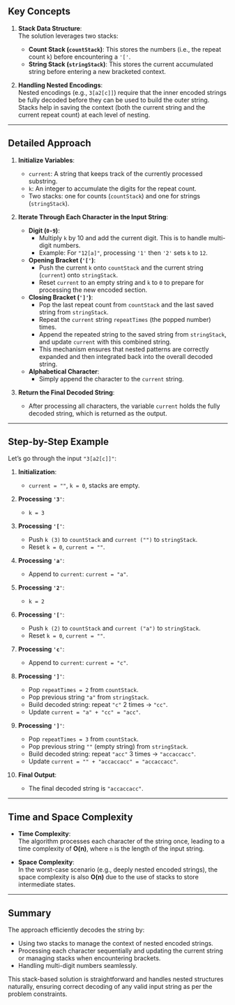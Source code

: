 ## Key Concepts

1. **Stack Data Structure**:  
   The solution leverages two stacks:

   - **Count Stack (`countStack`)**: This stores the numbers (i.e., the repeat count `k`) before encountering a `'['`.
   - **String Stack (`stringStack`)**: This stores the current accumulated string before entering a new bracketed context.

2. **Handling Nested Encodings**:  
   Nested encodings (e.g., `3[a2[c]]`) require that the inner encoded strings be fully decoded before they can be used to build the outer string. Stacks help in saving the context (both the current string and the current repeat count) at each level of nesting.

---

## Detailed Approach

1. **Initialize Variables**:

   - `current`: A string that keeps track of the currently processed substring.
   - `k`: An integer to accumulate the digits for the repeat count.
   - Two stacks: one for counts (`countStack`) and one for strings (`stringStack`).

2. **Iterate Through Each Character in the Input String**:

   - **Digit (`0-9`)**:
     - Multiply `k` by 10 and add the current digit. This is to handle multi-digit numbers.
     - Example: For `"12[a]"`, processing `'1'` then `'2'` sets `k` to `12`.
   - **Opening Bracket (`'['`)**:
     - Push the current `k` onto `countStack` and the current string (`current`) onto `stringStack`.
     - Reset `current` to an empty string and `k` to `0` to prepare for processing the new encoded section.
   - **Closing Bracket (`']'`)**:
     - Pop the last repeat count from `countStack` and the last saved string from `stringStack`.
     - Repeat the `current` string `repeatTimes` (the popped number) times.
     - Append the repeated string to the saved string from `stringStack`, and update `current` with this combined string.
     - This mechanism ensures that nested patterns are correctly expanded and then integrated back into the overall decoded string.
   - **Alphabetical Character**:
     - Simply append the character to the `current` string.

3. **Return the Final Decoded String**:
   - After processing all characters, the variable `current` holds the fully decoded string, which is returned as the output.

---

## Step-by-Step Example

Let’s go through the input `"3[a2[c]]"`:

1. **Initialization**:

   - `current = ""`, `k = 0`, stacks are empty.

2. **Processing `'3'`**:

   - `k = 3`

3. **Processing `'['`**:

   - Push `k (3)` to `countStack` and `current ("")` to `stringStack`.
   - Reset `k = 0`, `current = ""`.

4. **Processing `'a'`**:

   - Append to `current`: `current = "a"`.

5. **Processing `'2'`**:

   - `k = 2`

6. **Processing `'['`**:

   - Push `k (2)` to `countStack` and `current ("a")` to `stringStack`.
   - Reset `k = 0`, `current = ""`.

7. **Processing `'c'`**:

   - Append to `current`: `current = "c"`.

8. **Processing `']'`**:

   - Pop `repeatTimes = 2` from `countStack`.
   - Pop previous string `"a"` from `stringStack`.
   - Build decoded string: repeat `"c"` 2 times → `"cc"`.
   - Update `current = "a" + "cc" = "acc"`.

9. **Processing `']'`**:

   - Pop `repeatTimes = 3` from `countStack`.
   - Pop previous string `""` (empty string) from `stringStack`.
   - Build decoded string: repeat `"acc"` 3 times → `"accaccacc"`.
   - Update `current = "" + "accaccacc" = "accaccacc"`.

10. **Final Output**:
    - The final decoded string is `"accaccacc"`.

---

## Time and Space Complexity

- **Time Complexity**:  
  The algorithm processes each character of the string once, leading to a time complexity of **O(n)**, where `n` is the length of the input string.

- **Space Complexity**:  
  In the worst-case scenario (e.g., deeply nested encoded strings), the space complexity is also **O(n)** due to the use of stacks to store intermediate states.

---

## Summary

The approach efficiently decodes the string by:

- Using two stacks to manage the context of nested encoded strings.
- Processing each character sequentially and updating the current string or managing stacks when encountering brackets.
- Handling multi-digit numbers seamlessly.

This stack-based solution is straightforward and handles nested structures naturally, ensuring correct decoding of any valid input string as per the problem constraints.
